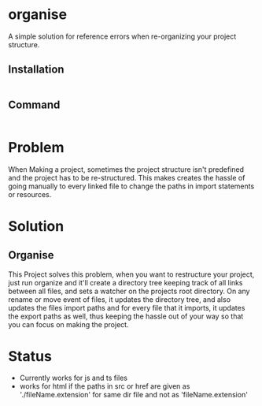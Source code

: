 # organise
A simple solution for reference errors when re-organizing your project structure.

## Installation 
```npm install organise
```

## Command

```$ organise
```


# Problem
When Making a project, sometimes the project structure isn't predefined and the project has to be re-structured.
This makes creates the hassle of going manually to every linked file to change the paths in import statements
or resources.

# Solution
## Organise
This Project solves this problem, when you want to restructure your project, just run organize and it'll create a directory tree keeping track of all links between all files, and sets a watcher on the projects root directory.
On any rename or move event of files, it updates the directory tree, and also updates the files import paths and for every file that it imports, it updates the export paths as well, thus keeping the hassle out of your way so that you can focus on making the project.


# Status

- Currently works for js and ts files
- works for html if the paths in src or href are given as './fileName.extension' for same dir file and not as 'fileName.extension'




